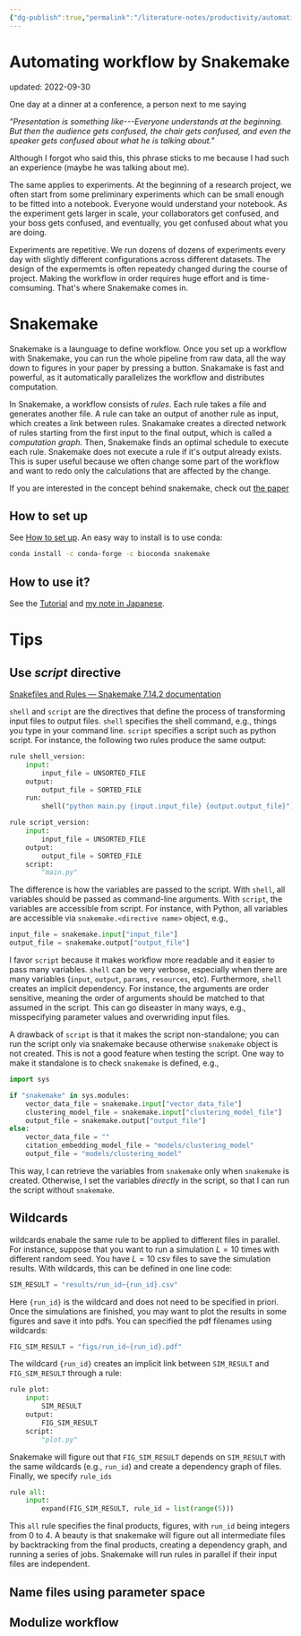 ```yaml
---
{"dg-publish":true,"permalink":"/literature-notes/productivity/automation/snakemake-workflow-management/","dgHomeLink":true,"dgPassFrontmatter":false}
---
```



# Automating workflow by Snakemake
updated: 2022-09-30

One day at a dinner at a conference, a person next to me saying 

*"Presentation is something like---Everyone understands at the beginning. But then the audience gets confused, the chair gets confused,  and even the speaker gets confused about what he is talking about."*

Although I forgot who said this, this phrase sticks to me because I had such an experience (maybe he was talking about me). 

The same applies to experiments. At the beginning of a research project, we often start from some preliminary experiments which can be small enough to be fitted into a notebook. Everyone would understand your notebook. As the experiment gets larger in scale, your collaborators get confused, and your boss gets confused, and eventually, you get confused about what you are doing. 

Experiments are repetitive. We run dozens of dozens of experiments every day with slightly different configurations across different datasets. The design of the expermemts is often repeatedy changed during the course of project. Making the workflow in order requires huge effort and is time-comsuming. That's where Snakemake comes in.  


# Snakemake
Snakemake is a launguage to define workflow. Once you set up a workflow with Snakemake, you can run the whole pipeline from raw data, all the way down to figures in your paper by pressing a button. Snakamake is fast and powerful, as it automatically parallelizes the workflow and distributes computation. 

In Snakemake, a workflow consists of *rules*. Each rule takes a file and generates another file. A rule can take an output of another rule as input, which creates a link between rules. Snakamake creates a directed network of rules starting from the first input to the final output, which is called a *computation graph*. Then, Snakemake finds an optimal schedule to execute each rule. Snakemake does not execute a rule if it's output already exists. This is super useful because we often change some part of the workflow and want to redo only the calculations that are affected by the change.

If you are interested in the concept behind snakemake, check out [the paper](https://f1000research.com/articles/10-33/v2)

## How to set up
See [How to set up](https://snakemake.readthedocs.io/en/stable/tutorial/setup.html). An easy way to install is to use conda:
```bash
conda install -c conda-forge -c bioconda snakemake
```

## How to use it?
See the [Tutorial](https://snakemake.readthedocs.io/en/stable/tutorial/setup.html) and [my note in Japanese](https://skojaku.github.io/%E3%83%8E%E3%83%BC%E3%83%88/snakemake%E3%81%AE%E3%81%99%E3%82%9D%E3%82%81/).


# Tips 

## Use *script* directive

[Snakefiles and Rules — Snakemake 7.14.2 documentation](https://snakemake.readthedocs.io/en/stable/snakefiles/rules.html#external-scripts)

`shell` and `script` are the directives that define the process of transforming input files to output files. `shell` specifies the shell command, e.g., things you type in your command line. `script` specifies a script such as python script. For instance, the following two rules produce the same output: 

```python 
rule shell_version: 
	input: 
		input_file = UNSORTED_FILE
	output:
		output_file = SORTED_FILE
	run:
		shell("python main.py {input.input_file} {output.output_file}")

rule script_version: 
	input: 
		input_file = UNSORTED_FILE
	output:
		output_file = SORTED_FILE
	script:
		"main.py"
```

The difference is how the variables are passed to the script. With `shell`, all variables should be passed as command-line arguments. With `script`, the variables are accessible from script. For instance, with Python, all variables are accessible via `snakemake.<directive name>` object, e.g., 
```python 
input_file = snakemake.input["input_file"]
output_file = snakemake.output["output_file"]
```

I favor `script` because it makes workflow more readable and it easier to pass many variables. `shell` can be very verbose, especially when there are many variables (`input`, `output`, `params`, `resources`, etc). Furthermore, `shell` creates an implicit dependency. For instance, the arguments are order sensitive, meaning the order of arguments should be matched to that assumed in the script. This can go diseaster in many ways, e.g., misspecifying parameter values and overwriding input files.

A drawback of `script` is that it makes the script non-standalone; you can run the script only via snakemake because otherwise `snakemake` object is not created. This is not a good feature when testing the script.  One way to make it standalone is to check `snakemake` is defined, e.g., 
```python
import sys

if "snakemake" in sys.modules:
    vector_data_file = snakemake.input["vector_data_file"]
    clustering_model_file = snakemake.input["clustering_model_file"]
    output_file = snakemake.output["output_file"]
else:
    vector_data_file = ""
    citation_embedding_model_file = "models/clustering_model"
    output_file = "models/clustering_model"
```
This way, I can retrieve the variables from `snakemake` only when `snakemake` is created. Otherwise, I set the variables *directly* in the script, so that I can run the script without `snakemake`. 


## Wildcards

wildcards enabale the same rule to be applied to different files in parallel. For instance, suppose that you want to run a simulation $L=10$ times with different random seed. You have $L=10$ csv files to save the simulation results. With wildcards, this can be defined in one line code: 
```python
SIM_RESULT = "results/run_id~{run_id}.csv"
```
Here `{run_id}` is the wildcard and does not need to be specified in priori. Once the simulations are finished, you may want to plot the results in some figures and save it into pdfs. You can specified the pdf filenames using wildcards:
```python
FIG_SIM_RESULT = "figs/run_id~{run_id}.pdf"
```
The wildcard `{run_id}` creates an implicit link between `SIM_RESULT` and `FIG_SIM_RESULT` through a rule:
```python 
rule plot:
	input:
		SIM_RESULT
	output:
		FIG_SIM_RESULT
	script:
		"plot.py"
```
Snakemake will figure out that `FIG_SIM_RESULT` depends on `SIM_RESULT` with the same wildcards (e.g., `run_id`) and create a dependency graph of files. Finally, we specify  `rule_ids`

```python
rule all:
	input:
		expand(FIG_SIM_RESULT, rule_id = list(range(5)))
```
This `all` rule specifies the final products, figures, with `run_id` being integers from 0 to 4. A beauty is that snakemake will figure out all intermediate files by backtracking from the final products, creating a dependency graph, and running a series of jobs. Snakemake will run rules in parallel if their input files are independent. 


## Name files using parameter space 

## Modulize workflow

